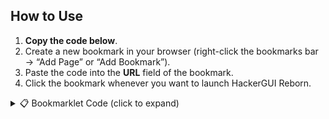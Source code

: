 ## How to Use

1. **Copy the code below**.
2. Create a new bookmark in your browser (right-click the bookmarks bar → “Add Page” or “Add Bookmark”).
3. Paste the code into the **URL** field of the bookmark.
4. Click the bookmark whenever you want to launch HackerGUI Reborn.

<details>
<summary>📋 Bookmarklet Code (click to expand)</summary>

```javascript
javascript:(function(){
    var u='https://raw.githubusercontent.com/Alex236508/HackerGUI-Reborn/refs/heads/main/GUI%20Reborn.js';
    function inject(code){
        var b=new Blob([code],{type:'application/javascript'});
        var url=URL.createObjectURL(b);
        var s=document.createElement('script');
        s.src=url;
        s.onload=function(){URL.revokeObjectURL(url); console.log('Blob script loaded');};
        s.onerror=function(){alert('Failed to execute blob script');};
        (document.head||document.documentElement).appendChild(s);
    }
    fetch(u)
      .then(function(r){if(!r.ok)throw new Error(r.status); return r.text();})
      .then(inject)
      .catch(function(e){alert('Load failed: '+e);});
})();

